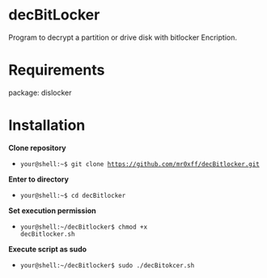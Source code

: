 # decBitLocker
Program to decrypt a partition or drive disk with bitlocker Encription.

# Requirements
package: dislocker

# Installation
<strong>Clone repository</strong>

* <code>your@shell:\~$ git clone https://github.com/mr0xff/decBitlocker.git</code>

<strong>Enter to directory</strong>

* <code>your@shell:\~$ cd decBitlocker</code>

<strong>Set execution permission</strong>

* <code>your@shell:\~/decBitlocker$ chmod +x decBitlocker.sh</code>

<strong>Execute script as sudo</strong>

* <code>your@shell:\~/decBitlocker$ sudo ./decBitokcer.sh </code>
